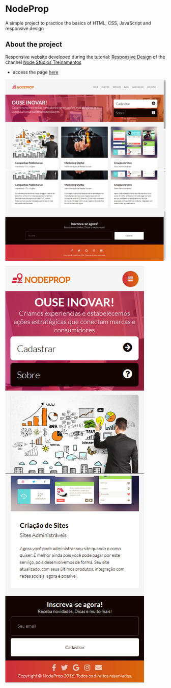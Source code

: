 # NodeProp
A simple project to practice the basics of HTML, CSS, JavaScript and responsive design

## About the project

<p>Responsive website developed during the tutorial: <a href="https://www.youtube.com/playlist?list=PLwXQLZ3FdTVFi6oHo_K4IYDcwCU5-f1x5">Responsive Design</a> of the channel <a href="https://www.youtube.com/c/NodeStudioTreinamentos" >Node Studios Treinamentos</a> </p>
<ul>
<li> access the page <a href="https://lucavini.github.io/NodeProp/">here</a> </li></ul>


<img src="img/screenshots/screenshot1.png">
<img src="img/screenshots/screenshot2.png">

<p> <img src="img/screenshots/screenshot3.PNG"> <img src="img/screenshots/screenshot4.PNG"></p>
